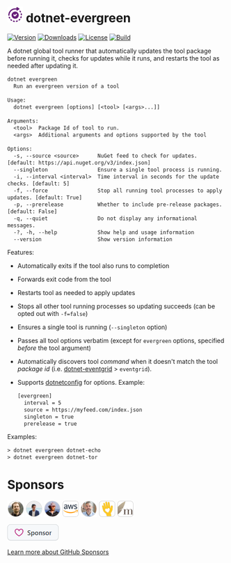 ![Icon](https://raw.githubusercontent.com/devlooped/dotnet-evergreen/main/assets/img/icon.png) dotnet-evergreen
============

[![Version](https://img.shields.io/nuget/v/dotnet-evergreen.svg?color=royalblue)](https://www.nuget.org/packages/dotnet-evergreen) [![Downloads](https://img.shields.io/nuget/dt/dotnet-evergreen.svg?color=green)](https://www.nuget.org/packages/dotnet-evergreen) [![License](https://img.shields.io/github/license/devlooped/dotnet-evergreen.svg?color=blue)](https://github.com/devlooped/dotnet-evergreen/blob/main/license.txt) [![Build](https://github.com/devlooped/dotnet-evergreen/workflows/build/badge.svg?branch=main)](https://github.com/devlooped/dotnet-evergreen/actions)

A dotnet global tool runner that automatically updates the tool package before running it, 
checks for updates while it runs, and restarts the tool as needed after updating it.

```
dotnet evergreen
  Run an evergreen version of a tool

Usage:
  dotnet evergreen [options] [<tool> [<args>...]]

Arguments:
  <tool>  Package Id of tool to run.
  <args>  Additional arguments and options supported by the tool

Options:
  -s, --source <source>      NuGet feed to check for updates. [default: https://api.nuget.org/v3/index.json]
  --singleton                Ensure a single tool process is running.
  -i, --interval <interval>  Time interval in seconds for the update checks. [default: 5]
  -f, --force                Stop all running tool processes to apply updates. [default: True]
  -p, --prerelease           Whether to include pre-release packages. [default: False]
  -q, --quiet                Do not display any informational messages.
  -?, -h, --help             Show help and usage information
  --version                  Show version information

```

Features:

* Automatically exits if the tool also runs to completion
* Forwards exit code from the tool
* Restarts tool as needed to apply updates
* Stops all other tool running processes so updating succeeds (can be opted out with `-f=false`)
* Ensures a single tool is running (`--singleton` option)
* Passes all tool options verbatim (except for `evergreen` options, specified *before* the tool argument)
* Automatically discovers tool *command* when it doesn't match the tool *package id* 
  (i.e. [dotnet-eventgrid](https://www.nuget.org/packages/dotnet-eventgrid) > `eventgrid`).
* Supports [dotnetconfig](https://dotnetconfig.org) for options. Example:

  ```
  [evergreen]
    interval = 5
    source = https://myfeed.com/index.json 
    singleton = true
    prerelease = true
  ```


Examples:

```
> dotnet evergreen dotnet-echo
> dotnet evergreen dotnet-tor
```

<!-- include docs/footer.md -->
# Sponsors 

<!-- sponsors.md -->
[![Kirill Osenkov](https://raw.githubusercontent.com/devlooped/sponsors/main/.github/avatars/KirillOsenkov.png "Kirill Osenkov")](https://github.com/KirillOsenkov)
[![C. Augusto Proiete](https://raw.githubusercontent.com/devlooped/sponsors/main/.github/avatars/augustoproiete.png "C. Augusto Proiete")](https://github.com/augustoproiete)
[![SandRock](https://raw.githubusercontent.com/devlooped/sponsors/main/.github/avatars/sandrock.png "SandRock")](https://github.com/sandrock)
[![Amazon Web Services](https://raw.githubusercontent.com/devlooped/sponsors/main/.github/avatars/aws.png "Amazon Web Services")](https://github.com/aws)
[![Christian Findlay](https://raw.githubusercontent.com/devlooped/sponsors/main/.github/avatars/MelbourneDeveloper.png "Christian Findlay")](https://github.com/MelbourneDeveloper)
[![Clarius Org](https://raw.githubusercontent.com/devlooped/sponsors/main/.github/avatars/clarius.png "Clarius Org")](https://github.com/clarius)
[![MFB Technologies, Inc.](https://raw.githubusercontent.com/devlooped/sponsors/main/.github/avatars/MFB-Technologies-Inc.png "MFB Technologies, Inc.")](https://github.com/MFB-Technologies-Inc)


<!-- sponsors.md -->

[![Sponsor this project](https://raw.githubusercontent.com/devlooped/sponsors/main/sponsor.png "Sponsor this project")](https://github.com/sponsors/devlooped)
&nbsp;

[Learn more about GitHub Sponsors](https://github.com/sponsors)

<!-- docs/footer.md -->
